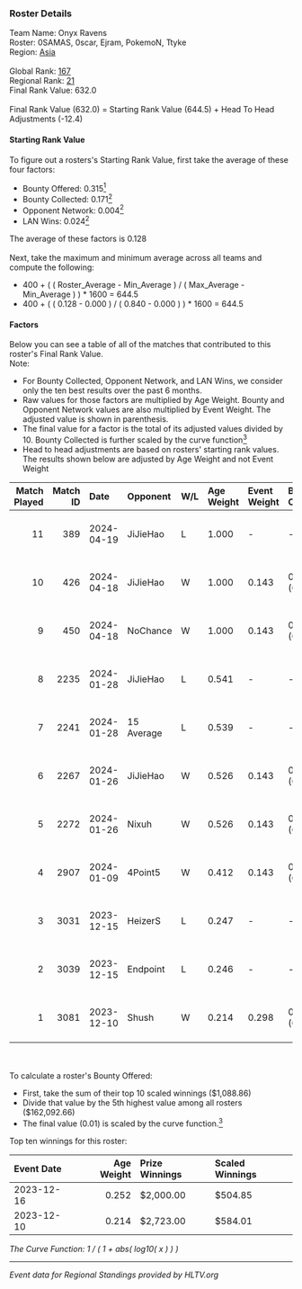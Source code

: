 ### Roster Details<br />
Team Name: Onyx Ravens<br />
Roster: 0SAMAS, 0scar, Ejram, PokemoN, Ttyke<br />
Region: [Asia]( ../standings_asia.md)<br />
<br />
Global Rank: [167](../standings_global.md)<br />
Regional Rank: [21]( ../standings_asia.md)<br />
Final Rank Value:  632.0<br />
<br />
Final Rank Value (632.0) = Starting Rank Value (644.5) + Head To Head Adjustments (-12.4)<br />

#### Starting Rank Value<br />
To figure out a rosters's Starting Rank Value, first take the average of these four factors:<br />
- Bounty Offered: 0.315[<sup>1</sup>](#table2)
- Bounty Collected: 0.171[<sup>2</sup>](#table1)
- Opponent Network: 0.004[<sup>2</sup>](#table1)
- LAN Wins: 0.024[<sup>2</sup>](#table1)

The average of these factors is 0.128<br />
<br />
Next, take the maximum and minimum average across all teams and compute the following:<br />
- 400 + ( ( Roster_Average - Min_Average ) / ( Max_Average - Min_Average ) ) * 1600 = 644.5
- 400 + ( ( 0.128 - 0.000 ) / ( 0.840 - 0.000 ) ) * 1600 = 644.5


#### Factors<br />
Below you can see a table of all of the matches that contributed to this roster's Final Rank Value.<br />
Note:<br />

- For Bounty Collected, Opponent Network, and LAN Wins, we consider only the ten best results over the past 6 months.
- Raw values for those factors are multiplied by Age Weight. Bounty and Opponent Network values are also multiplied by Event Weight. The adjusted value is shown in parenthesis.
- The final value for a factor is the total of its adjusted values divided by 10. Bounty Collected is further scaled by the curve function[<sup>3</sup>](#curveFunction)
- Head to head adjustments are based on rosters' starting rank values. The results shown below are adjusted by Age Weight and not Event Weight
<span id="table1"></span><br />


| Match Played | Match ID | Date       | Opponent   | W/L | Age Weight | Event Weight | Bounty Collected | Opponent Network | LAN Wins  | H2H Adj. | Roster                                   |
| -: | -: | :- | :- | :- | :- | :- | :- | :- | :- | -: | :- |
|           11 |      389 | 2024-04-19 | JiJieHao   | L   | 1.000      | -            | -                | -                | -         |   -18.30 | 0SAMAS, 0scar, Ejram, PokemoN, Ttyke     |
|           10 |      426 | 2024-04-18 | JiJieHao   | W   | 1.000      | 0.143        | 0.000 (0.000)    | 0.145 (0.021)    | 0 (0.000) |    12.59 | 0SAMAS, 0scar, Ejram, PokemoN, Ttyke     |
|            9 |      450 | 2024-04-18 | NoChance   | W   | 1.000      | 0.143        | 0.000 (0.000)    | 0.000 (0.000)    | 0 (0.000) |     6.58 | 0SAMAS, 0scar, Ejram, PokemoN, Ttyke     |
|            8 |     2235 | 2024-01-28 | JiJieHao   | L   | 0.541      | -            | -                | -                | -         |   -10.44 | 0SAMAS, Ejram, PokemoN, Ttyke, tudsoN    |
|            7 |     2241 | 2024-01-28 | 15 Average | L   | 0.539      | -            | -                | -                | -         |   -11.69 | 0SAMAS, Ejram, PokemoN, Ttyke, tudsoN    |
|            6 |     2267 | 2024-01-26 | JiJieHao   | W   | 0.526      | 0.143        | 0.000 (0.000)    | 0.145 (0.011)    | 0 (0.000) |     5.95 | 0SAMAS, Ejram, PokemoN, Ttyke, tudsoN    |
|            5 |     2272 | 2024-01-26 | Nixuh      | W   | 0.526      | 0.143        | 0.000 (0.000)    | 0.018 (0.001)    | 0 (0.000) |     3.34 | 0SAMAS, Ejram, PokemoN, Ttyke, tudsoN    |
|            4 |     2907 | 2024-01-09 | 4Point5    | W   | 0.412      | 0.143        | 0.000 (0.000)    | 0.000 (0.000)    | 0 (0.000) |     2.66 | 0SAMAS, Ejram, PokemoN, Ttyke, tudsoN    |
|            3 |     3031 | 2023-12-15 | HeizerS    | L   | 0.247      | -            | -                | -                | -         |    -3.89 | 0SAMAS, Ejram, PokemoN, Ttyke, tudsoN    |
|            2 |     3039 | 2023-12-15 | Endpoint   | L   | 0.246      | -            | -                | -                | -         |    -1.57 | 0SAMAS, Ejram, PokemoN, Ttyke, tudsoN    |
|            1 |     3081 | 2023-12-10 | Shush      | W   | 0.214      | 0.298        | 0.002 (0.000)    | 0.042 (0.003)    | 1 (0.214) |     2.33 | Aly67, ba6oooy, HopeDaBeast, Lacore, tr1 |

<br />
<span id="table2"></span><br />
To calculate a roster's Bounty Offered:<br />

- First, take the sum of their top 10 scaled winnings ($1,088.86)
- Divide that value by the 5th highest value among all rosters ($162,092.66)
- The final value (0.01) is scaled by the curve function.[<sup>3</sup>](#curveFunction)

Top ten winnings for this roster:<br />

| Event Date | Age Weight | Prize Winnings | Scaled Winnings |
| :- | -: | :- | :- |
| 2023-12-16 |      0.252 | $2,000.00      | $504.85         |
| 2023-12-10 |      0.214 | $2,723.00      | $584.01         |


<span id="curveFunction"></span>_The Curve Function: 1 / ( 1 + abs( log10( x ) ) )_<br />

---
_Event data for Regional Standings provided by HLTV.org_<br />
